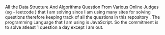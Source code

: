 All the Data Structure And Algorithms Question From Various Online Judges (eg - leetcode ) that I am solving since 
I am using many sites for solving questions therefore keeping track of all the questions in this repository .
The programming Language that I am using is JavaScript.
So the commitment is to solve atleast 1 question a day except I am out. 

